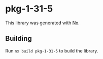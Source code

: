 # pkg-1-31-5

This library was generated with [Nx](https://nx.dev).

## Building

Run `nx build pkg-1-31-5` to build the library.
